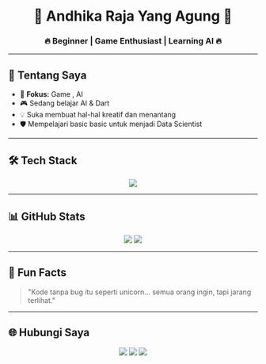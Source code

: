 <h1 align="center">👑 Andhika Raja Yang Agung 👑</h1>
<h3 align="center">🔥 Beginner | Game Enthusiast | Learning AI 🔥</h3>

---

## 🌟 Tentang Saya
- 🎯 **Fokus:** Game , AI
- 🎮 Sedang belajar AI & Dart
- 💡 Suka membuat hal-hal kreatif dan menantang
- 🛡️ Mempelajari basic basic untuk menjadi Data Scientist

---

## 🛠 Tech Stack
<p align="center">
  <img src="https://skillicons.dev/icons?i=python,dart,flutter,unity,github,firebase" />
</p>

---

## 📊 GitHub Stats
<p align="center">
  <img src="https://github-readme-stats.vercel.app/api?username=USERNAME&show_icons=true&theme=tokyonight" />
  <img src="https://github-readme-streak-stats.herokuapp.com/?user=USERNAME&theme=tokyonight" />
</p>

---

## 🎵 Fun Facts
> "Kode tanpa bug itu seperti unicorn… semua orang ingin, tapi jarang terlihat."

---

## 🌐 Hubungi Saya
<p align="center">
  <a href="[https://instagram.com/USERNAME](https://www.instagram.com/goops_soup/)"><img src="https://img.shields.io/badge/Instagram-E4405F?style=for-the-badge&logo=instagram&logoColor=white"></a>
  <a href="https://www.linkedin.com/in/USERNAME"><img src="https://img.shields.io/badge/LinkedIn-0077B5?style=for-the-badge&logo=linkedin&logoColor=white"></a>
  <a href="mailto:youremail@gmail.com"><img src="https://img.shields.io/badge/Email-D14836?style=for-the-badge&logo=gmail&logoColor=white"></a>
</p>
